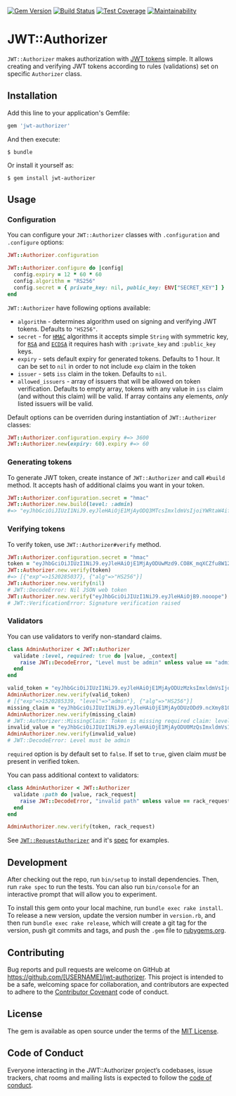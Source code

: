 [![Gem Version](https://badge.fury.io/rb/jwt-authorizer.svg)](https://badge.fury.io/rb/jwt-authorizer) [![Build Status](https://travis-ci.org/codesthq/jwt-authorizer.svg?branch=master)](https://travis-ci.org/codesthq/jwt-authorizer) [![Test Coverage](https://api.codeclimate.com/v1/badges/5f975bb8720b7ee04326/test_coverage)](https://codeclimate.com/github/codesthq/jwt-authorizer/test_coverage) [![Maintainability](https://api.codeclimate.com/v1/badges/5f975bb8720b7ee04326/maintainability)](https://codeclimate.com/github/codesthq/jwt-authorizer/maintainability)

# JWT::Authorizer

`JWT::Authorizer` makes authorization with [JWT tokens](https://jwt.io/) simple. It allows creating and verifying JWT tokens according to rules (validations) set on specific `Authorizer` class.

## Installation

Add this line to your application's Gemfile:

```ruby
gem 'jwt-authorizer'
```

And then execute:

    $ bundle

Or install it yourself as:

    $ gem install jwt-authorizer

## Usage

### Configuration

You can configure your `JWT::Authorizer` classes with `.configuration` and `.configure` options:

```ruby
JWT::Authorizer.configuration

JWT::Authorizer.configure do |config|
  config.expiry = 12 * 60 * 60
  config.algorithm = "RS256"
  config.secret = { private_key: nil, public_key: ENV["SECRET_KEY"] }
end
```

`JWT::Authorizer` have following options available:

* `algorithm` - determines algorithm used on signing and verifying JWT tokens. Defaults to `"HS256"`.
* `secret` - for [`HMAC`](https://en.wikipedia.org/wiki/HMAC) algorithms it accepts simple `String` with symmetric key, for [`RSA`](https://en.wikipedia.org/wiki/RSA_(cryptosystem)) and [`ECDSA`](https://en.wikipedia.org/wiki/Elliptic_Curve_Digital_Signature_Algorithm) it requires hash with `:private_key` and `:public_key` keys.
* `expiry` - sets default expiry for generated tokens. Defaults to 1 hour. It can be set to `nil` in order to not include `exp` claim in the token
* `issuer` - sets `iss` claim in the token. Defaults to `nil`.
* `allowed_issuers` - array of issuers that will be allowed on token verification. Defaults to empty array, tokens with any value in `iss` claim (and without this claim) will be valid. If array contains any elements, *only* listed issuers will be valid.

Default options can be overriden during instantiation of `JWT::Authorizer` classes:

```ruby
JWT::Authorizer.configuration.expiry #=> 3600
JWT::Authorizer.new(expiry: 60).expiry #=> 60
```

### Generating tokens

To generate JWT token, create instance of `JWT::Authorizer` and call `#build` method. It accepts hash of additional claims you want in your token.

```ruby
JWT::Authorizer.configuration.secret = "hmac"
JWT::Authorizer.new.build(level: :admin)
#=> "eyJhbGciOiJIUzI1NiJ9.eyJleHAiOjE1MjAyODQ3MTcsImxldmVsIjoiYWRtaW4ifQ.nHRIBBjzteHuzygij-BlfXx3YIvfeO39Qh84hq729KQ"
```

### Verifying tokens

To verify token, use `JWT::Authorizer#verify` method.

```ruby
JWT::Authorizer.configuration.secret = "hmac"
token = "eyJhbGciOiJIUzI1NiJ9.eyJleHAiOjE1MjAyODUwMzd9.CO8K_mqXCZfu8W12tpYcBo1WyrLZAmEMmr8R-HM3a5E"
JWT::Authorizer.new.verify(token)
#=> [{"exp"=>1520285037}, {"alg"=>"HS256"}]
JWT::Authorizer.new.verify(nil)
# JWT::DecodeError: Nil JSON web token
JWT::Authorizer.new.verify("eyJhbGciOiJIUzI1NiJ9.eyJleHAiOjB9.nooope")
# JWT::VerificationError: Signature verification raised
```

### Validators

You can use validators to verify non-standard claims.

```ruby
class AdminAuthorizer < JWT::Authorizer
  validate :level, required: true do |value, _context|
    raise JWT::DecodeError, "Level must be admin" unless value == "admin"
  end
end

valid_token = "eyJhbGciOiJIUzI1NiJ9.eyJleHAiOjE1MjAyODUzMzksImxldmVsIjoiYWRtaW4ifQ.OeIPSbtqlmcSJ1tUkLb7HhhMSlcAXKkrZhSOhgvYRHE"
AdminAuthorizer.new.verify(valid_token)
# [{"exp"=>1520285339, "level"=>"admin"}, {"alg"=>"HS256"}]
missing_claim = "eyJhbGciOiJIUzI1NiJ9.eyJleHAiOjE1MjAyODUzODd9.ncXmy81O64OjLNP4eCdAyVklAfGqdYiWp0K6FoI1pec"
AdminAuthorizer.new.verify(missing_claim)
# JWT::Authorizer::MissingClaim: Token is missing required claim: level
invalid_value = "eyJhbGciOiJIUzI1NiJ9.eyJleHAiOjE1MjAyODU0MzQsImxldmVsIjoicmVndWxhciJ9.z16nhJcOpRJmDZdkrDrdo1TetQ9YZpYiQmBdc53lnV0"
AdminAuthorizer.new.verify(invalid_value)
# JWT::DecodeError: Level must be admin
```

`required` option is by default set to `false`. If set to `true`, given claim *must* be present in verified token.

You can pass additional context to validators:

```ruby
class AdminAuthorizer < JWT::Authorizer
  validate :path do |value, rack_request|
    raise JWT::DecodeError, "invalid path" unless value == rack_request.path
  end
end

AdminAuthorizer.new.verify(token, rack_request)
```

See [`JWT::RequestAuthorizer`](lib/jwt/request_authorizer.rb) and it's [spec](spec/jwt/request_authorizer_spec.rb) for examples.

## Development

After checking out the repo, run `bin/setup` to install dependencies. Then, run `rake spec` to run the tests. You can also run `bin/console` for an interactive prompt that will allow you to experiment.

To install this gem onto your local machine, run `bundle exec rake install`. To release a new version, update the version number in `version.rb`, and then run `bundle exec rake release`, which will create a git tag for the version, push git commits and tags, and push the `.gem` file to [rubygems.org](https://rubygems.org).

## Contributing

Bug reports and pull requests are welcome on GitHub at https://github.com/[USERNAME]/jwt-authorizer. This project is intended to be a safe, welcoming space for collaboration, and contributors are expected to adhere to the [Contributor Covenant](http://contributor-covenant.org) code of conduct.

## License

The gem is available as open source under the terms of the [MIT License](https://opensource.org/licenses/MIT).

## Code of Conduct

Everyone interacting in the JWT::Authorizer project’s codebases, issue trackers, chat rooms and mailing lists is expected to follow the [code of conduct](https://github.com/[USERNAME]/jwt-authorizer/blob/master/CODE_OF_CONDUCT.md).
